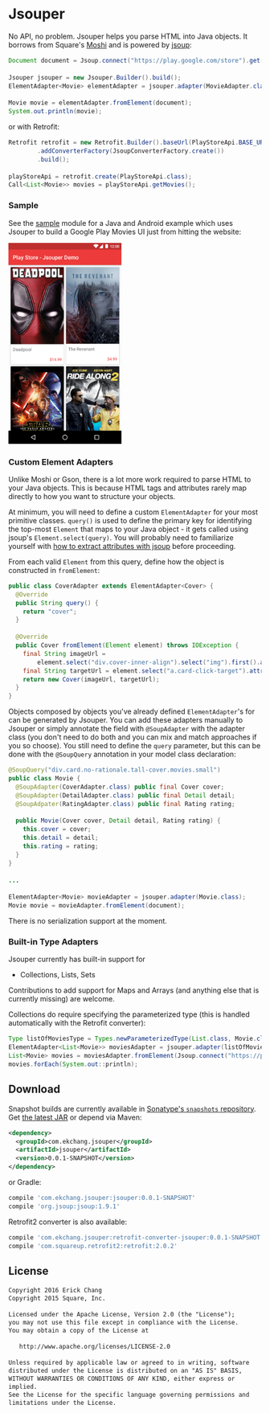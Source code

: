Jsouper
=====

No API, no problem. Jsouper helps you parse HTML into Java objects. It borrows from Square's [Moshi][moshi] and is powered by [jsoup][jsoup]:

```java
Document document = Jsoup.connect("https://play.google.com/store").get();

Jsouper jsouper = new Jsouper.Builder().build();
ElementAdapter<Movie> elementAdapter = jsouper.adapter(MovieAdapter.class);

Movie movie = elementAdapter.fromElement(document);
System.out.println(movie);
```

or with Retrofit:
```java
Retrofit retrofit = new Retrofit.Builder().baseUrl(PlayStoreApi.BASE_URL)
        .addConverterFactory(JsoupConverterFactory.create())
        .build();

playStoreApi = retrofit.create(PlayStoreApi.class);
Call<List<Movie>> movies = playStoreApi.getMovies();
```

### Sample

See the [sample][sample] module for a Java and Android example which uses Jsouper to build a Google Play Movies UI just from hitting the website:

<img src="https://github.com/ekchang/jsouper/blob/master/screenshot.png" height="400">

### Custom Element Adapters

Unlike Moshi or Gson, there is a lot more work required to parse HTML to your Java objects. This is because HTML tags and attributes rarely map directly to how you want to structure your objects.

At minimum, you will need to define a custom `ElementAdapter` for your most primitive classes. `query()` is used to define the primary key for identifying the top-most `Element` that maps to your Java object - it gets called using jsoup's `Element.select(query)`. You will probably need to familiarize yourself with [how to extract attributes with jsoup][jsoup-attributes-text] before proceeding. 

From each valid `Element` from this query, define how the object is constructed in `fromElement`:

```java
public class CoverAdapter extends ElementAdapter<Cover> {
  @Override
  public String query() {
    return "cover";
  }

  @Override
  public Cover fromElement(Element element) throws IOException {
    final String imageUrl =
        element.select("div.cover-inner-align").select("img").first().attr("data-cover-large");
    final String targetUrl = element.select("a.card-click-target").attr("href");
    return new Cover(imageUrl, targetUrl);
  }
}
```

Objects composed by objects you've already defined `ElementAdapter`'s for can be generated by Jsouper. You can add these adapters manually to Jsouper or simply annotate the field with `@SoupAdapter` with the adapter class (you don't need to do both and you can mix and match approaches if you so choose). You still need to define the `query` parameter, but this can be done with the `@SoupQuery` annotation in your model class declaration:

```java
@SoupQuery("div.card.no-rationale.tall-cover.movies.small")
public class Movie {
  @SoupAdapter(CoverAdapter.class) public final Cover cover;
  @SoupAdapter(DetailAdapter.class) public final Detail detail;
  @SoupAdpater(RatingAdapter.class) public final Rating rating;

  public Movie(Cover cover, Detail detail, Rating rating) {
    this.cover = cover;
    this.detail = detail;
    this.rating = rating;
  }
}

...

ElementAdapter<Movie> movieAdapter = jsouper.adapter(Movie.class);
Movie movie = movieAdapter.fromElement(document);
```

There is no serialization support at the moment.

### Built-in Type Adapters

Jsouper currently has built-in support for 

 * Collections, Lists, Sets

Contributions to add support for Maps and Arrays (and anything else that is currently missing) are welcome.

Collections do require specifying the parameterized type (this is handled automatically with the Retrofit converter):

```java
Type listOfMoviesType = Types.newParameterizedType(List.class, Movie.class);
ElementAdapter<List<Movie>> moviesAdapter = jsouper.adapter(listOfMoviesType);
List<Movie> movies = moviesAdapter.fromElement(Jsoup.connect("https://play.google.com/store").get());
movies.forEach(System.out::println);

```

Download
--------

Snapshot builds are currently available in [Sonatype's `snapshots` repository][snapshots]. Get [the latest JAR][dl] or depend via Maven:
```xml
<dependency>
  <groupId>com.ekchang.jsouper</groupId>
  <artifactId>jsouper</artifactId>
  <version>0.0.1-SNAPSHOT</version>
</dependency>
```
or Gradle:
```groovy
compile 'com.ekchang.jsouper:jsouper:0.0.1-SNAPSHOT'
compile 'org.jsoup:jsoup:1.9.1'
```

Retrofit2 converter is also available:
```groovy
compile 'com.ekchang.jsouper:retrofit-converter-jsouper:0.0.1-SNAPSHOT'
compile 'com.squareup.retrofit2:retrofit:2.0.2'
```

License
--------

    Copyright 2016 Erick Chang
    Copyright 2015 Square, Inc.

    Licensed under the Apache License, Version 2.0 (the "License");
    you may not use this file except in compliance with the License.
    You may obtain a copy of the License at

       http://www.apache.org/licenses/LICENSE-2.0

    Unless required by applicable law or agreed to in writing, software
    distributed under the License is distributed on an "AS IS" BASIS,
    WITHOUT WARRANTIES OR CONDITIONS OF ANY KIND, either express or implied.
    See the License for the specific language governing permissions and
    limitations under the License.


 [dl]: https://search.maven.org/remote_content?g=com.ekchang.jsouper&a=jsouper&v=LATEST
 [moshi]: https://github.com/square/moshi/
 [jsoup]: https://jsoup.org/
 [jsoup-attributes-text]: https://jsoup.org/cookbook/extracting-data/attributes-text-html
 [sample]: https://github.com/ekchang/jsouper/tree/master/sample
 [snapshots]: https://oss.sonatype.org/content/repositories/snapshots/com/ekchang/jsouper/